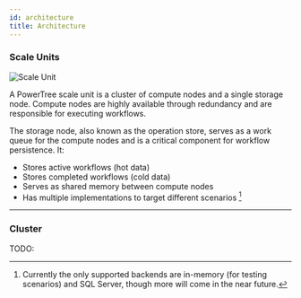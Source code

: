 ```yaml
---
id: architecture
title: Architecture
---
```


### Scale Units

[//]: # (TODO: Better diagram)
![Scale Unit](assets/scale_unit.PNG)

A PowerTree scale unit is a cluster of compute nodes and a single storage node. 
Compute nodes are highly available through redundancy and are responsible for executing workflows.

The storage node, also known as the operation store, serves as a work queue for the compute nodes and is a critical component for workflow persistence. It:

* Stores active workflows (hot data)
* Stores completed workflows (cold data)
* Serves as shared memory between compute nodes
* Has multiple implementations to target different scenarios [^1]

[^1]: Currently the only supported backends are in-memory (for testing scenarios) and SQL Server, though more will come in the near future. 

___
### Cluster

TODO: